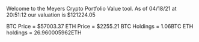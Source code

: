 Welcome to the Meyers Crypto Portfolio Value tool. 
As of 04/18/21 at 20:51:12 our valuation is $121224.05 

BTC Price = $57003.37
 ETH Price = $2255.21
BTC Holdings = 1.06BTC
 ETH holdings = 26.960005962ETH 
